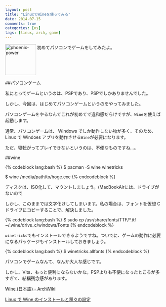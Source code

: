 ```yaml
---
layout: post
title: "LinuxでWineを使ってみる"
date: 2014-07-15
comments: true
categories: [os]
tags: [linux, arch, game]
---
```

<img src="{{ root_url }}/images/more.png" alt="phoenix-power" align="left" width="100" height="100">初めてパソコンでゲームをしてみたよ。<!--more--><br clear="all">

##パソコンゲーム

私にとってゲームというのは、PSPであり、PSPでしかありませんでした。

しかし、今回は、はじめてパソコンゲームというのをやってみました。

パソコンゲームをやるなんてこれが初めてで違和感だらけですが、`Wine`を使えば起動します。

通常、パソコンゲームは、 Windows でしか動作しない物が多く、そのため、 Linux で Windoes アプリを動作させる`Wine`が必要になります。

ただ、寝転がってプレイできないというのは、不便なものですね...。

##wine

{% codeblock lang:bash %}
$ pacman -S wine winetricks

$ wine /media/path/to/hoge.exe
{% endcodeblock %}

ディスクは、ISO化して、マウントしましょう。(MacBookAirには、ドライブがないので

しかし、このままでは文字化けしてしまいます。私の場合は、フォントを仮想 C ドライブにコピーすることで、解決しました。

{% codeblock lang:bash %}
$ sudo cp /usr/share/fonts/TTF/*.ttf ~/.wine/drive_c/windows/Fonts
{% endcodeblock %}

`winetricks`でもインストールできるようですね。ついでに、ゲームの動作に必要になるパッケージもインストールしておきましょう。

{% codeblock lang:bash %}
$ winetricks allfonts
{% endcodeblock %}

パソコンでゲームなんて、なんか大人な感じです。

しかし、Vita、もっと便利にならないかな。PSPよりも不便になったところが多すぎて、結構残念感があります。

<a href="https://wiki.archlinux.org/index.php/Wine_(%E6%97%A5%E6%9C%AC%E8%AA%9E)" target="_blank">Wine (日本語) - ArchWiki</a>

<a href="http://www.kkaneko.com/rinkou/linux/wine.html" target="_blank">Linux で Wine のインストールと種々の設定</a>


